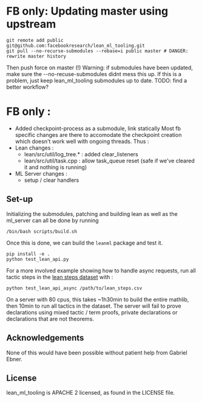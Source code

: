 # FB only: Updating master using upstream

```
git remote add public git@github.com:facebookresearch/lean_ml_tooling.git
git pull --no-recurse-submodules --rebase=i public master # DANGER: rewrite master history
```

Then push force on master (!)
Warning: if submodules have been updated, make sure the --no-recuse-submodules didnt mess this up.
If this is a problem, just keep lean_ml_tooling submodules up to date.
TODO: find a better workflow?

# FB only :

- Added checkpoint-process as a submodule, link statically 
Most fb specific changes are there to accomodate the checkpoint creation which doesn't work well with ongoing threads. Thus :
- Lean changes :
    - lean/src/util/log_tree.* : added clear_listeners
    - lean/src/util/task.cpp : allow task_queue reset (safe if we've cleared it and nothing is running)
- ML Server changes :
    - setup / clear handlers

## Set-up
Initializing the submodules, patching and building lean as well as the ml_server can all be done by running 
```
/bin/bash scripts/build.sh
```

Once this is done, we can build the `leanml` package and test it.
```
pip install -e .
python test_lean_api.py
```

For a more involved example showing how to handle async requests, run all tactic steps in the [lean steps dataset](https://github.com/jesse-michael-han/lean-step-public) with :
```
python test_lean_api_async /path/to/lean_steps.csv
```
On a server with 80 cpus, this takes ~1h30min to build the entire mathlib, then 10min to run all tactics in the dataset.
The server will fail to prove declarations using mixed tactic / term proofs, private declarations or declarations that are not theorems.

## Acknowledgements
None of this would have been possible without patient help from Gabriel Ebner.

## License
lean_ml_tooling is APACHE 2 licensed, as found in the LICENSE file.
